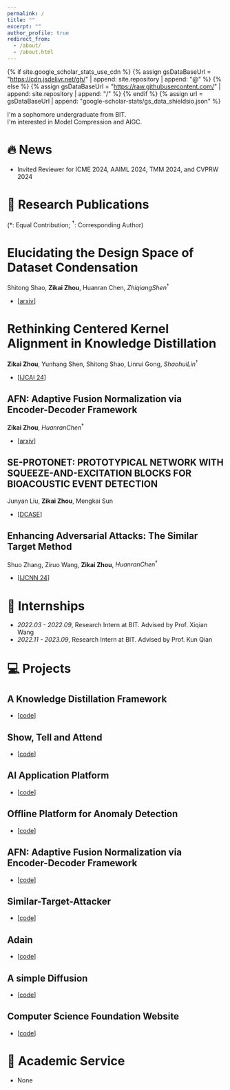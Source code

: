 ```yaml
---
permalink: /
title: ""
excerpt: ""
author_profile: true
redirect_from: 
  - /about/
  - /about.html
---
```



{% if site.google_scholar_stats_use_cdn %}
{% assign gsDataBaseUrl = "https://cdn.jsdelivr.net/gh/" | append: site.repository | append: "@" %}
{% else %}
{% assign gsDataBaseUrl = "https://raw.githubusercontent.com/" | append: site.repository | append: "/" %}
{% endif %}
{% assign url = gsDataBaseUrl | append: "google-scholar-stats/gs_data_shieldsio.json" %}

<span class='anchor' id='about-me'></span>

I'm a sophomore undergraduate from BIT.        
I'm interested in Model Compression and AIGC.       

# 🔥 News
- Invited Reviewer for ICME 2024, AAIML 2024, TMM 2024, and CVPRW 2024


# 📝 Research Publications
(\*: Equal Contribution; ${}^\dagger$: Corresponding Author)

# Elucidating the Design Space of Dataset Condensation
Shitong Shao, **Zikai Zhou**, Huanran Chen, ${Zhiqiang Shen}^\dagger$
-  [[arxiv](https://arxiv.org/abs/2401.11824)]

# Rethinking Centered Kernel Alignment in Knowledge Distillation
**Zikai Zhou**, Yunhang Shen, Shitong Shao, Linrui Gong, ${Shaohui Lin}^\dagger$            
-  [[IJCAI 24](https://arxiv.org/abs/2401.11824)]

## AFN: Adaptive Fusion Normalization via Encoder-Decoder Framework
**Zikai Zhou**, ${Huanran Chen}^\dagger$            
-  [[arxiv](https://arxiv.org/abs/2308.03321)]

## SE-PROTONET: PROTOTYPICAL NETWORK WITH SQUEEZE-AND-EXCITATION BLOCKS FOR BIOACOUSTIC EVENT DETECTION
Junyan Liu, **Zikai Zhou**, Mengkai Sun       
- [[DCASE](https://dcase.community/documents/challenge2023/technical_reports/DCASE2023_XuQianHu_NUDT&BIT_t5.pdf)]

## Enhancing Adversarial Attacks: The Similar Target Method
Shuo Zhang, Ziruo Wang, **Zikai Zhou**, ${Huanran Chen}^\dagger$
-  [[IJCNN 24](https://arxiv.org/abs/2308.10743)]


# 📖 Internships
- *2022.03 - 2022.09*, Research Intern at BIT.    Advised by Prof. Xiqian Wang      
- *2022.11 - 2023.09*, Research Intern at BIT.    Advised by Prof. Kun Qian 


# 💻 Projects

## A Knowledge Distillation Framework 
- [[code](https://github.com/Klayand/Distill_Knowledge/blob/master)]

## Show, Tell and Attend
- [[code](https://github.com/Klayand/ShowTellAttend)]

## AI Application Platform
- [[code](https://github.com/Klayand/ai-appliaction_platform)]

## Offline Platform for Anomaly Detection
- [[code](https://github.com/Klayand/Offline_Platform)]

## AFN: Adaptive Fusion Normalization via Encoder-Decoder Framework
- [[code](https://github.com/Klayand/ASRNorm)]

## Similar-Target-Attacker
- [[code](https://github.com/Klayand/Similar-Target-Attacker)]

## Adain
- [[code](https://github.com/Klayand/Adain-reproduce)]

## A simple Diffusion
- [[code](https://github.com/Klayand/simple-diffusion)]

## Computer Science Foundation Website
- [[code](https://github.com/Klayand/Computer-Science-Foundation-website)]

# 💼 Academic Service
- None

